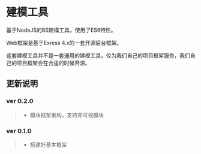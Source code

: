 # 建模工具
基于NodeJS的BS建模工具，使用了ES6特性。

Web框架是基于Exress 4.x的一套开源后台框架。

这套建模工具并不是一套通用的建模工具，仅为我们自己的项目框架服务，我们自己的项目框架会在合适的时候开源。

更新说明
---
### ver 0.2.0

> * 模块框架重构，支持非可视模块

### ver 0.1.0

> * 搭建好基本框架
